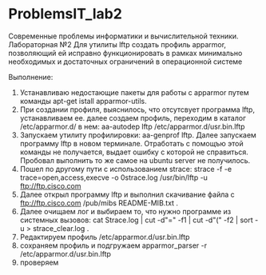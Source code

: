 # ProblemsIT_lab2
Современные проблемы информатики и вычислительной техники. Лабораторная №2
Для утилиты lftp создать профиль apparmor, позволяющий ей исправно функционировать в рамках минимально необходимых и достаточных ограничений в операционной системе

Выполнение:
 1. Устанавливаю недостающие пакеты для работы с apparmor путем команды apt-get istall apparmor-utils.
 2. При создании профиля, выяснилось, что отсутсвует программа lftp, устанавливаем ее.
 далее создаем профиль, переходим в каталог /etc/apparmor.d/ в нем: 
 aa-autodep lftp /etc/apparmor.d/usr.bin.lftp
 3. Запускаем утилиту профилировки: aa-genprof lftp. Далее запускаем программу lftp в новом терминале. Отработать с помощъю этой команды не получается, выдает ошибку с которой не справиться. Пробовал выполнить то же самое на ubuntu server не получилось.
 4. Пошел по другому пути с использованием strace: strace -f -e trace=open,access,execve -o 0strace.log /usr/bin/lftp -u ftp://ftp.cisco.com
 5. Далее открыл программу lftp и выполнил скачивание файла с  ftp://ftp.cisco.com /pub/mibs README-MIB.txt .
 6. Далее очищаем лог и выбираем то, что нужно программе из системных вызовов: cat Strace.log | cut -d"=" -f1 | cut -d"(" -f2 | sort -u > strace_clear.log .
 7. Редактируем профиль /etc/apparmor.d/usr.bin.lftp 
 8. cохраняем профиль и подгружаем apparmor_parser -r /etc/apparmor.d/usr.bin.lftp
 9. проверяем 
